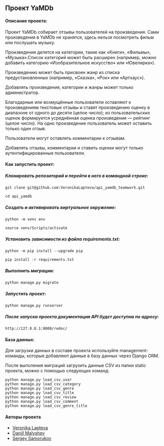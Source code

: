 ## Проект YaMDb

#### Описание проекта:
Проект YaMDb собирает отзывы пользователей на произведения. Сами произведения в YaMDb не хранятся, здесь нельзя посмотреть фильм или послушать музыку.

Произведения делятся на категории, такие как «Книги», «Фильмы», «Музыка».Список категорий может быть расширен (например, можно добавить категорию «Изобразительное искусство» или «Ювелирка»). 

Произведению может быть присвоен жанр из списка предустановленных (например, «Сказка», «Рок» или «Артхаус»). 

Добавлять произведения, категории и жанры может только администратор.

Благодарные или возмущённые пользователи оставляют к произведениям текстовые отзывы и ставят произведению оценку в диапазоне от одного до десяти (целое число); из пользовательских оценок формируется усреднённая оценка произведения — рейтинг (целое число). На одно произведение пользователь может оставить только один отзыв.

Пользователи могут оставлять комментарии к отзывам.

Добавлять отзывы, комментарии и ставить оценки могут только аутентифицированные пользователи.


#### Как запустить проект:

##### Клонировать репозиторий и перейти в него в командной строке:

```
git clone git@github.com:VeronikaLapteva/api_yamdb_teamwork.git
```
```
cd api_yamdb
```
##### Cоздать и активировать виртуальное окружение:
``` 
python -m venv env
```
```
source venv/Scripts/activate
```
##### Установить зависимости из файла requirements.txt:
```
python -m pip install --upgrade pip
```
```
pip install -r requirements.txt
```
##### Выполнить миграции:
```
python manage.py migrate
```
##### Запустить проект:
```
python manage.py runserver
```


##### После запуска проекта документация API будет доступна по адресу:
```
http://127.0.0.1:8000/redoc/
```

#### База данных:
Для загрузки данных в составе проекта используйте  management-команды, которые добавляют данные в базу данных через Django ORM.

После выполения миграций загрузить данные CSV из папки static проекта, можно с помощью следующих команд:
```
python manage.py load_csv_user
python manage.py load_csv_category
python manage.py load_csv_genre
python manage.py load_csv_title
python manage.py load_csv_review
python manage.py load_csv_comment
python manage.py load_csv_genre_title

```

#### Авторы проекта
* [Veronika Lapteva](https://github.com/VeronikaLapteva)
* [Daniil Malyshev](https://github.com/YaStirayuLaskoy)
* [Sergey Samorukov](https://github.com/bauman1922)
